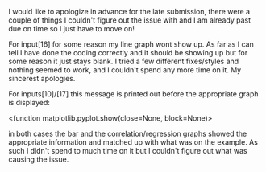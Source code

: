 I would like to apologize in advance for the late submission, there were a couple of things I couldn't figure out the issue with and I am already past due on time so I just have to move on!

For input[16] for some reason my line graph wont show up. As far as I can tell I have done the coding correctly and it should be showing up but for some reason it just stays blank. I tried a few different fixes/styles and nothing seemed to work, and I couldn't spend any more time on it. My sincerest apologies.

For inputs[10]/[17] this message is printed out before the appropriate graph is displayed: 

<function matplotlib.pyplot.show(close=None, block=None)>

in both cases the bar and the correlation/regression graphs showed the appropriate information and matched up with what was on the example. As such I didn't spend to much time on it but I couldn't figure out what was causing the issue.
                                                                              
